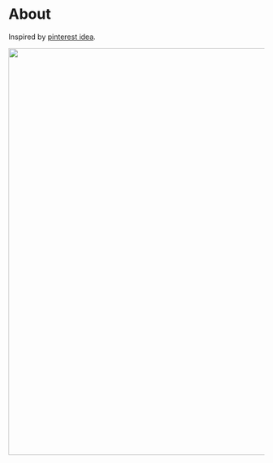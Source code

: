 # About

Inspired by [pinterest idea](https://pin.it/63jDBJ7).

<img src='https://user-images.githubusercontent.com/46724121/230317808-cd765f8f-6d05-4755-a63e-5db505eb56c9.png' width='800' />
